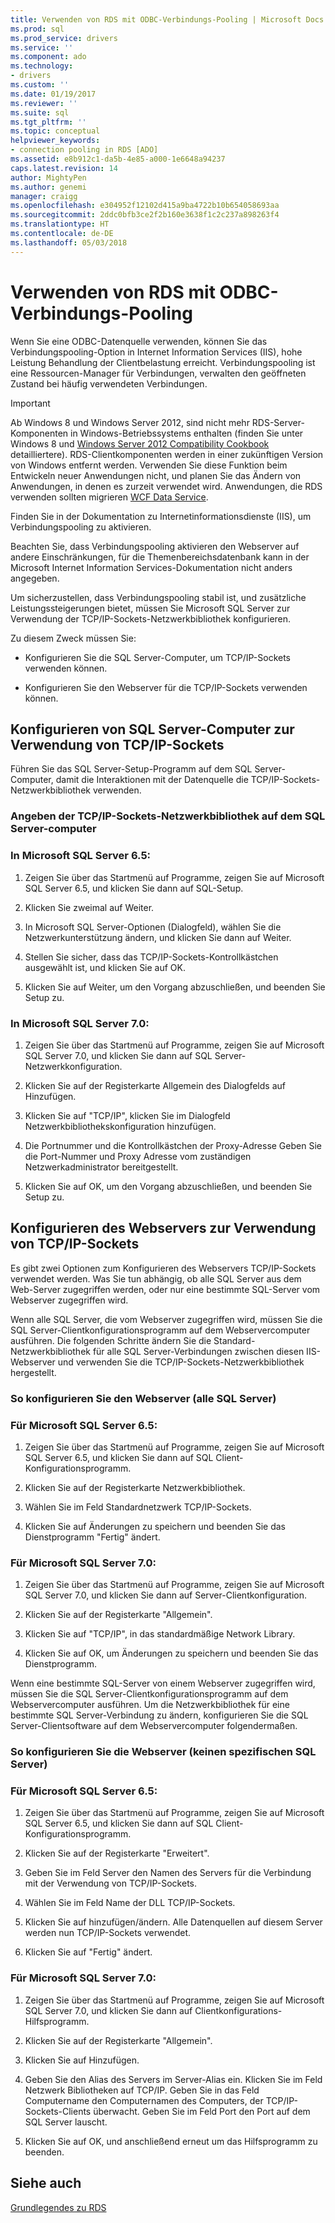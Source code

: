 ```yaml
---
title: Verwenden von RDS mit ODBC-Verbindungs-Pooling | Microsoft Docs
ms.prod: sql
ms.prod_service: drivers
ms.service: ''
ms.component: ado
ms.technology:
- drivers
ms.custom: ''
ms.date: 01/19/2017
ms.reviewer: ''
ms.suite: sql
ms.tgt_pltfrm: ''
ms.topic: conceptual
helpviewer_keywords:
- connection pooling in RDS [ADO]
ms.assetid: e8b912c1-da5b-4e85-a000-1e6648a94237
caps.latest.revision: 14
author: MightyPen
ms.author: genemi
manager: craigg
ms.openlocfilehash: e304952f12102d415a9ba4722b10b654058693aa
ms.sourcegitcommit: 2ddc0bfb3ce2f2b160e3638f1c2c237a898263f4
ms.translationtype: HT
ms.contentlocale: de-DE
ms.lasthandoff: 05/03/2018
---
```

# <a name="using-rds-with-odbc-connection-pooling"></a>Verwenden von RDS mit ODBC-Verbindungs-Pooling
Wenn Sie eine ODBC-Datenquelle verwenden, können Sie das Verbindungspooling-Option in Internet Information Services (IIS), hohe Leistung Behandlung der Clientbelastung erreicht. Verbindungspooling ist eine Ressourcen-Manager für Verbindungen, verwalten den geöffneten Zustand bei häufig verwendeten Verbindungen.  
  
> [!IMPORTANT]
>  Ab Windows 8 und Windows Server 2012, sind nicht mehr RDS-Server-Komponenten in Windows-Betriebssystems enthalten (finden Sie unter Windows 8 und [Windows Server 2012 Compatibility Cookbook](https://www.microsoft.com/en-us/download/details.aspx?id=27416) detailliertere). RDS-Clientkomponenten werden in einer zukünftigen Version von Windows entfernt werden. Verwenden Sie diese Funktion beim Entwickeln neuer Anwendungen nicht, und planen Sie das Ändern von Anwendungen, in denen es zurzeit verwendet wird. Anwendungen, die RDS verwenden sollten migrieren [WCF Data Service](http://go.microsoft.com/fwlink/?LinkId=199565).  
  
 Finden Sie in der Dokumentation zu Internetinformationsdienste (IIS), um Verbindungspooling zu aktivieren.  
  
 Beachten Sie, dass Verbindungspooling aktivieren den Webserver auf andere Einschränkungen, für die Themenbereichsdatenbank kann in der Microsoft Internet Information Services-Dokumentation nicht anders angegeben.  
  
 Um sicherzustellen, dass Verbindungspooling stabil ist, und zusätzliche Leistungssteigerungen bietet, müssen Sie Microsoft SQL Server zur Verwendung der TCP/IP-Sockets-Netzwerkbibliothek konfigurieren.  
  
 Zu diesem Zweck müssen Sie:  
  
-   Konfigurieren Sie die SQL Server-Computer, um TCP/IP-Sockets verwenden können.  
  
-   Konfigurieren Sie den Webserver für die TCP/IP-Sockets verwenden können.  
  
## <a name="configuring-the-sql-server-computer-to-use-tcpip-sockets"></a>Konfigurieren von SQL Server-Computer zur Verwendung von TCP/IP-Sockets  
 Führen Sie das SQL Server-Setup-Programm auf dem SQL Server-Computer, damit die Interaktionen mit der Datenquelle die TCP/IP-Sockets-Netzwerkbibliothek verwenden.  
  
### <a name="to-specify-the-tcpip-socket-network-library-on-the-sql-server-computer"></a>Angeben der TCP/IP-Sockets-Netzwerkbibliothek auf dem SQL Server-computer  
  
### <a name="in-microsoft-sql-server-65"></a>In Microsoft SQL Server 6.5:  
  
1.  Zeigen Sie über das Startmenü auf Programme, zeigen Sie auf Microsoft SQL Server 6.5, und klicken Sie dann auf SQL-Setup.  
  
2.  Klicken Sie zweimal auf Weiter.  
  
3.  In Microsoft SQL Server-Optionen (Dialogfeld), wählen Sie die Netzwerkunterstützung ändern, und klicken Sie dann auf Weiter.  
  
4.  Stellen Sie sicher, dass das TCP/IP-Sockets-Kontrollkästchen ausgewählt ist, und klicken Sie auf OK.  
  
5.  Klicken Sie auf Weiter, um den Vorgang abzuschließen, und beenden Sie Setup zu.  
  
### <a name="in-microsoft-sql-server-70"></a>In Microsoft SQL Server 7.0:  
  
1.  Zeigen Sie über das Startmenü auf Programme, zeigen Sie auf Microsoft SQL Server 7.0, und klicken Sie dann auf SQL Server-Netzwerkkonfiguration.  
  
2.  Klicken Sie auf der Registerkarte Allgemein des Dialogfelds auf Hinzufügen.  
  
3.  Klicken Sie auf "TCP/IP", klicken Sie im Dialogfeld Netzwerkbibliothekskonfiguration hinzufügen.  
  
4.  Die Portnummer und die Kontrollkästchen der Proxy-Adresse Geben Sie die Port-Nummer und Proxy Adresse vom zuständigen Netzwerkadministrator bereitgestellt.  
  
5.  Klicken Sie auf OK, um den Vorgang abzuschließen, und beenden Sie Setup zu.  
  
## <a name="configuring-the-web-server-to-use-tcpip-sockets"></a>Konfigurieren des Webservers zur Verwendung von TCP/IP-Sockets  
 Es gibt zwei Optionen zum Konfigurieren des Webservers TCP/IP-Sockets verwendet werden. Was Sie tun abhängig, ob alle SQL Server aus dem Web-Server zugegriffen werden, oder nur eine bestimmte SQL-Server vom Webserver zugegriffen wird.  
  
 Wenn alle SQL Server, die vom Webserver zugegriffen wird, müssen Sie die SQL Server-Clientkonfigurationsprogramm auf dem Webservercomputer ausführen. Die folgenden Schritte ändern Sie die Standard-Netzwerkbibliothek für alle SQL Server-Verbindungen zwischen diesen IIS-Webserver und verwenden Sie die TCP/IP-Sockets-Netzwerkbibliothek hergestellt.  
  
### <a name="to-configure-the-web-server-all-sql-servers"></a>So konfigurieren Sie den Webserver (alle SQL Server)  
  
### <a name="for-microsoft-sql-server-65"></a>Für Microsoft SQL Server 6.5:  
  
1.  Zeigen Sie über das Startmenü auf Programme, zeigen Sie auf Microsoft SQL Server 6.5, und klicken Sie dann auf SQL Client-Konfigurationsprogramm.  
  
2.  Klicken Sie auf der Registerkarte Netzwerkbibliothek.  
  
3.  Wählen Sie im Feld Standardnetzwerk TCP/IP-Sockets.  
  
4.  Klicken Sie auf Änderungen zu speichern und beenden Sie das Dienstprogramm "Fertig" ändert.  
  
### <a name="for-microsoft-sql-server-70"></a>Für Microsoft SQL Server 7.0:  
  
1.  Zeigen Sie über das Startmenü auf Programme, zeigen Sie auf Microsoft SQL Server 7.0, und klicken Sie dann auf Server-Clientkonfiguration.  
  
2.  Klicken Sie auf der Registerkarte "Allgemein".  
  
3.  Klicken Sie auf "TCP/IP", in das standardmäßige Network Library.  
  
4.  Klicken Sie auf OK, um Änderungen zu speichern und beenden Sie das Dienstprogramm.  
  
 Wenn eine bestimmte SQL-Server von einem Webserver zugegriffen wird, müssen Sie die SQL Server-Clientkonfigurationsprogramm auf dem Webservercomputer ausführen. Um die Netzwerkbibliothek für eine bestimmte SQL Server-Verbindung zu ändern, konfigurieren Sie die SQL Server-Clientsoftware auf dem Webservercomputer folgendermaßen.  
  
### <a name="to-configure-the-web-server-a-specific-sql-server"></a>So konfigurieren Sie die Webserver (keinen spezifischen SQL Server)  
  
### <a name="for-microsoft-sql-server-65"></a>Für Microsoft SQL Server 6.5:  
  
1.  Zeigen Sie über das Startmenü auf Programme, zeigen Sie auf Microsoft SQL Server 6.5, und klicken Sie dann auf SQL Client-Konfigurationsprogramm.  
  
2.  Klicken Sie auf der Registerkarte "Erweitert".  
  
3.  Geben Sie im Feld Server den Namen des Servers für die Verbindung mit der Verwendung von TCP/IP-Sockets.  
  
4.  Wählen Sie im Feld Name der DLL TCP/IP-Sockets.  
  
5.  Klicken Sie auf hinzufügen/ändern. Alle Datenquellen auf diesem Server werden nun TCP/IP-Sockets verwendet.  
  
6.  Klicken Sie auf "Fertig" ändert.  
  
### <a name="for-microsoft-sql-server-70"></a>Für Microsoft SQL Server 7.0:  
  
1.  Zeigen Sie über das Startmenü auf Programme, zeigen Sie auf Microsoft SQL Server 7.0, und klicken Sie dann auf Clientkonfigurations-Hilfsprogramm.  
  
2.  Klicken Sie auf der Registerkarte "Allgemein".  
  
3.  Klicken Sie auf Hinzufügen.  
  
4.  Geben Sie den Alias des Servers im Server-Alias ein. Klicken Sie im Feld Netzwerk Bibliotheken auf TCP/IP. Geben Sie in das Feld Computername den Computernamen des Computers, der TCP/IP-Sockets-Clients überwacht. Geben Sie im Feld Port den Port auf dem SQL Server lauscht.  
  
5.  Klicken Sie auf OK, und anschließend erneut um das Hilfsprogramm zu beenden.  
  
## <a name="see-also"></a>Siehe auch  
 [Grundlegendes zu RDS](../../../ado/guide/remote-data-service/rds-fundamentals.md)






















